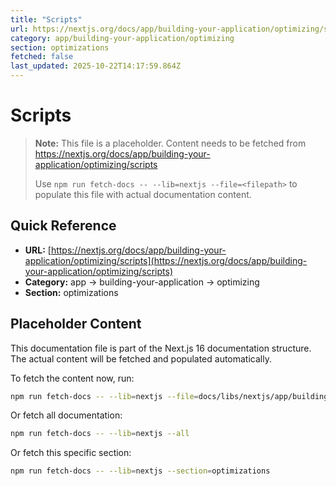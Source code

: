```yaml
---
title: "Scripts"
url: https://nextjs.org/docs/app/building-your-application/optimizing/scripts
category: app/building-your-application/optimizing
section: optimizations
fetched: false
last_updated: 2025-10-22T14:17:59.864Z
---
```


# Scripts

> **Note:** This file is a placeholder. Content needs to be fetched from https://nextjs.org/docs/app/building-your-application/optimizing/scripts
>
> Use `npm run fetch-docs -- --lib=nextjs --file=<filepath>` to populate this file with actual documentation content.

## Quick Reference

- **URL:** [https://nextjs.org/docs/app/building-your-application/optimizing/scripts](https://nextjs.org/docs/app/building-your-application/optimizing/scripts)
- **Category:** app → building-your-application → optimizing
- **Section:** optimizations

## Placeholder Content

This documentation file is part of the Next.js 16 documentation structure.
The actual content will be fetched and populated automatically.

To fetch the content now, run:

```bash
npm run fetch-docs -- --lib=nextjs --file=docs/libs/nextjs/app/building-your-application/optimizing/scripts.md
```

Or fetch all documentation:

```bash
npm run fetch-docs -- --lib=nextjs --all
```

Or fetch this specific section:

```bash
npm run fetch-docs -- --lib=nextjs --section=optimizations
```
